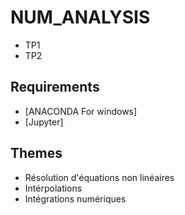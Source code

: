 # NUM_ANALYSIS

- TP1
- TP2

## Requirements

* [ANACONDA For windows]
* [Jupyter]

## Themes

* Résolution d'équations non linéaires
* Intérpolations
* Intégrations numériques
